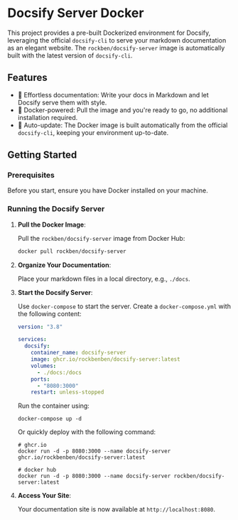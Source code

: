 # Docsify Server Docker

This project provides a pre-built Dockerized environment for Docsify, leveraging the official `docsify-cli` to serve your markdown documentation as an elegant website. The `rockben/docsify-server` image is automatically built with the latest version of `docsify-cli`.

## Features

- 📝 Effortless documentation: Write your docs in Markdown and let Docsify serve them with style.
- 🐳 Docker-powered: Pull the image and you're ready to go, no additional installation required.
- 🔄 Auto-update: The Docker image is built automatically from the official `docsify-cli`, keeping your environment up-to-date.

## Getting Started

### Prerequisites

Before you start, ensure you have Docker installed on your machine.

### Running the Docsify Server

1. **Pull the Docker Image**:

   Pull the `rockben/docsify-server` image from Docker Hub:

   ```sh
   docker pull rockben/docsify-server
   ```

2. **Organize Your Documentation**:

   Place your markdown files in a local directory, e.g., `./docs`.

3. **Start the Docsify Server**:

   Use `docker-compose` to start the server. Create a `docker-compose.yml` with the following content:

   ```yaml
   version: "3.8"

   services:
     docsify:
       container_name: docsify-server
       image: ghcr.io/rockbenben/docsify-server:latest
       volumes:
         - ./docs:/docs
       ports:
         - "8080:3000"
       restart: unless-stopped
   ```

   Run the container using:

   ```shell
   docker-compose up -d
   ```

   Or quickly deploy with the following command:

   ```shell
   # ghcr.io
   docker run -d -p 8080:3000 --name docsify-server ghcr.io/rockbenben/docsify-server:latest

   # docker hub
   docker run -d -p 8080:3000 --name docsify-server rockben/docsify-server:latest
   ```

4. **Access Your Site**:

   Your documentation site is now available at `http://localhost:8080`.
